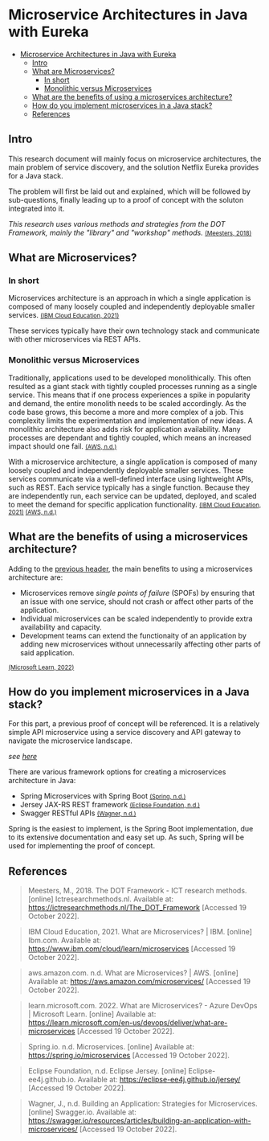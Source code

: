 # Microservice Architectures in Java with Eureka

- [Microservice Architectures in Java with Eureka](#microservice-architectures-in-java-with-eureka)
  - [Intro](#intro)
  - [What are Microservices?](#what-are-microservices)
    - [In short](#in-short)
    - [Monolithic versus Microservices](#monolithic-versus-microservices)
  - [What are the benefits of using a microservices architecture?](#what-are-the-benefits-of-using-a-microservices-architecture)
  - [How do you implement microservices in a Java stack?](#how-do-you-implement-microservices-in-a-java-stack)
  - [References](#references)

## Intro

This research document will mainly focus on microservice architectures, the main problem of service discovery, and the solution Netflix Eureka provides for a Java stack.

The problem will first be laid out and explained, which will be followed by sub-questions, finally leading up to a proof of concept with the soluton integrated into it.

_This research uses various methods and strategies from the DOT Framework, mainly the "library" and "workshop" methods._ <small>[(Meesters, 2018)](#meesters-2018)</small>

## What are Microservices?

### In short

Microservices architecture is an approach in which a single application is composed of many loosely coupled and independently deployable smaller services. <small>[(IBM Cloud Education, 2021)](#ibmcloudedu-2021)</small>

These services typically have their own technology stack and communicate with other microservices via REST APIs.

### Monolithic versus Microservices

Traditionally, applications used to be developed monolithically. This often resulted as a giant stack with tightly coupled processes running as a single service. This means that if one process experiences a spike in popularity and demand, the entire monolith needs to be scaled accordingly. As the code base grows, this become a more and more complex of a job. This complexity limits the experimentation and implementation of new ideas. A monolithic architecture also adds risk for application availability. Many processes are dependant and tightly coupled, which means an increased impact should one fail. <small>[(AWS, n.d.)](#aws-ms-nd)</small>

With a microservice architecture, a single application is composed of many loosely coupled and independently deployable smaller services. These services communicate via a well-defined interface using lightweight APIs, such as REST. Each service typically has a single function. Because they are independently run, each service can be updated, deployed, and scaled to meet the demand for specific application functionality. <small>[(IBM Cloud Education, 2021)](#ibmcloudedu-2021) [(AWS, n.d.)](#aws-ms-nd)</small>

## What are the benefits of using a microservices architecture?

Adding to the [previous header](#monolithic-versus-microservices), the main benefits to using a microservices architecture are:

- Microservices remove _single points of failure_ (SPOFs) by ensuring that an issue with one service, should not crash or affect other parts of the application.
- Individual microservices can be scaled independently to provide extra availability and capacity.
- Development teams can extend the functionaity of an application by adding new microservices without unnecessarily affecting other parts of said application.

<small>[(Microsoft Learn, 2022)](#msoftlearn-ms-2022)</small>

## How do you implement microservices in a Java stack?

For this part, a previous proof of concept will be referenced. It is a relatively simple API microservice using a service discovery and API gateway to navigate the microservice landscape.

_see [here](4-poc-dockerized-java-customer-services.md)_

There are various framework options for creating a microservices architecture in Java:

- Spring Microservices with Spring Boot <small>[(Spring, n.d.)](#springio-ms-nd)</small>
- Jersey JAX-RS REST framework <small>[(Eclipse Foundation, n.d.)](#eclipsejersey-ms-nd)</small>
- Swagger RESTful APIs <small>[(Wagner, n.d.)](#swaggerapi-ms-nd)</small>

Spring is the easiest to implement, is the Spring Boot implementation, due to its extensive documentation and easy set up. As such, Spring will be used for implementing the proof of concept.

## References

> <a name="meesters-2018"></a> Meesters, M., 2018. The DOT Framework - ICT research methods. [online] Ictresearchmethods.nl. Available at: <https://ictresearchmethods.nl/The_DOT_Framework> [Accessed 19 October 2022].

> <a name="ibmcloudedu-2021"></a> IBM Cloud Education, 2021. What are Microservices? | IBM. [online] Ibm.com. Available at: <https://www.ibm.com/cloud/learn/microservices> [Accessed 19 October 2022].

> <a name="aws-ms-nd"></a> aws.amazon.com. n.d. What are Microservices? | AWS. [online] Available at: <https://aws.amazon.com/microservices/> [Accessed 19 October 2022].

> <a name="msoftlearn-ms-2022"></a> learn.microsoft.com. 2022. What are Microservices? - Azure DevOps | Microsoft Learn. [online] Available at: <https://learn.microsoft.com/en-us/devops/deliver/what-are-microservices> [Accessed 19 October 2022].

> <a name="springio-ms-nd"></a> Spring.io. n.d. Microservices. [online] Available at: <https://spring.io/microservices> [Accessed 19 October 2022].

> <a name="eclipsejersey-ms-nd"></a> Eclipse Foundation, n.d. Eclipse Jersey. [online] Eclipse-ee4j.github.io. Available at: <https://eclipse-ee4j.github.io/jersey/> [Accessed 19 October 2022].

> <a name="swaggerapi-ms-nd"></a> Wagner, J., n.d. Building an Application: Strategies for Microservices. [online] Swagger.io. Available at: <https://swagger.io/resources/articles/building-an-application-with-microservices/> [Accessed 19 October 2022].